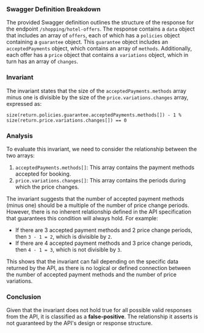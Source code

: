 ### Swagger Definition Breakdown
The provided Swagger definition outlines the structure of the response for the endpoint `/shopping/hotel-offers`. The response contains a `data` object that includes an array of `offers`, each of which has a `policies` object containing a `guarantee` object. This `guarantee` object includes an `acceptedPayments` object, which contains an array of `methods`. Additionally, each offer has a `price` object that contains a `variations` object, which in turn has an array of `changes`.

### Invariant
The invariant states that the size of the `acceptedPayments.methods` array minus one is divisible by the size of the `price.variations.changes` array, expressed as:

`size(return.policies.guarantee.acceptedPayments.methods[]) - 1 % size(return.price.variations.changes[]) == 0`

### Analysis
To evaluate this invariant, we need to consider the relationship between the two arrays:
1. `acceptedPayments.methods[]`: This array contains the payment methods accepted for booking.
2. `price.variations.changes[]`: This array contains the periods during which the price changes.

The invariant suggests that the number of accepted payment methods (minus one) should be a multiple of the number of price change periods. However, there is no inherent relationship defined in the API specification that guarantees this condition will always hold. For example:
- If there are 3 accepted payment methods and 2 price change periods, then `3 - 1 = 2`, which is divisible by `2`.
- If there are 4 accepted payment methods and 3 price change periods, then `4 - 1 = 3`, which is not divisible by `3`.

This shows that the invariant can fail depending on the specific data returned by the API, as there is no logical or defined connection between the number of accepted payment methods and the number of price variations.

### Conclusion
Given that the invariant does not hold true for all possible valid responses from the API, it is classified as a **false-positive**. The relationship it asserts is not guaranteed by the API's design or response structure.
